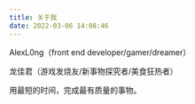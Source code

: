 ```yaml
---
title: 关于我
date: 2022-03-06 14:08:46
---
```


AlexL0ng（front end developer/gamer/dreamer）

龙佳君（游戏发烧友/新事物探究者/美食狂热者）

  用最短的时间，完成最有质量的事物。
